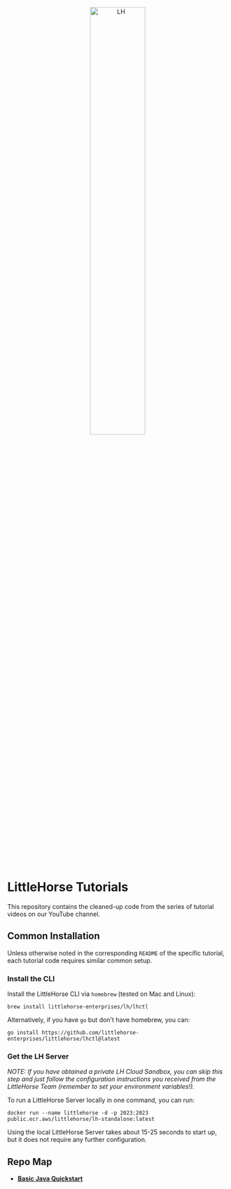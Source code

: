 <p align="center">
<img alt="LH" src="https://littlehorse.dev/img/logo.jpg" width="50%">
</p>

# LittleHorse Tutorials

This repository contains the cleaned-up code from the series of tutorial videos on our YouTube channel.

## Common Installation

Unless otherwise noted in the corresponding `README` of the specific tutorial, each tutorial code requires similar common setup.

### Install the CLI

Install the LittleHorse CLI via `homebrew` (tested on Mac and Linux):

```
brew install littlehorse-enterprises/lh/lhctl
```

Alternatively, if you have `go` but don't have homebrew, you can:

```
go install https://github.com/littlehorse-enterprises/littlehorse/lhctl@latest
```

### Get the LH Server

_NOTE: If you have obtained a private LH Cloud Sandbox, you can skip this step and just follow the configuration instructions you received from the LittleHorse Team (remember to set your environment variables!)._

To run a LittleHorse Server locally in one command, you can run:

```
docker run --name littlehorse -d -p 2023:2023 public.ecr.aws/littlehorse/lh-standalone:latest
```

Using the local LittleHorse Server takes about 15-25 seconds to start up, but it does not require any further configuration.

## Repo Map

* [**Basic Java Quickstart**](./00-java-quickstart)

